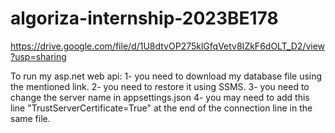# algoriza-internship-2023BE178

https://drive.google.com/file/d/1U8dtvOP275klGfqVetv8IZkF6dOLT_D2/view?usp=sharing

To run my asp.net web api:
1- you need to download my database file using the mentioned link.
2- you need to restore it using SSMS.
3- you need to change the server name in appsettings.json
4- you may need to add this line 
"TrustServerCertificate=True"
at the end of the connection line in the same file. 
